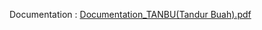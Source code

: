 Documentation : [Documentation_TANBU(Tandur Buah).pdf
](https://github.com/aslamthrq/TANBU-Tandur-Buah-Desktop-app/blob/main/Documentation_TANBU(Tandur%20Buah).pdf)
